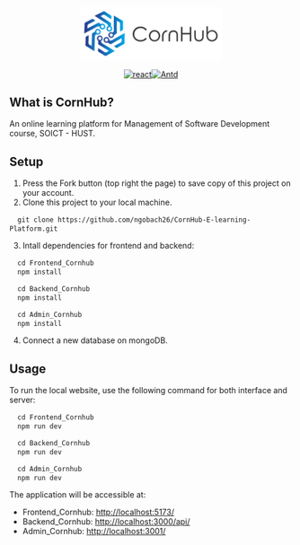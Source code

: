 <p align="center">
  <img width="50%" src="./Frontend_Cornhub/src/assets/CornHub.png" />
</p>
<p align="center">
  <a href="https://reactjs.org/"><img src="https://img.shields.io/badge/React-18.2.0-blue.svg?style=flat-square" alt="react" title="React" /></a><!--
  --><a href="https://ant.design/"><img src="https://img.shields.io/badge/Ant%20Design-5.5.2-blue.svg?style=flat-square" alt="Antd" title="antd" /></a>
</p>

## What is CornHub? 
An online learning platform for Management of Software Development course, SOICT - HUST.

## Setup  
1. Press the Fork button (top right the page) to save copy of this project on your account.
2. Clone this project to your local machine.

```shell
  git clone https://github.com/ngobach26/CornHub-E-learning-Platform.git
```
3. Intall dependencies for frontend and backend:
```shell
  cd Frontend_Cornhub
  npm install
```
```shell
  cd Backend_Cornhub
  npm install
```
```shell
  cd Admin_Cornhub
  npm install
```
4. Connect a new database on mongoDB.

## Usage
To run the local website, use the following command for both interface and server:

```shell
  cd Frontend_Cornhub
  npm run dev
```

```shell
  cd Backend_Cornhub
  npm run dev
```
```shell
  cd Admin_Cornhub
  npm run dev
```
The application will be accessible at:

- Frontend_Cornhub: [http://localhost:5173/](http://localhost:5173/)
- Backend_Cornhub: [http://localhost:3000/api/](http://localhost:3000/api/)
- Admin_Cornhub: [http://localhost:3001/](http://localhost:3001/)
